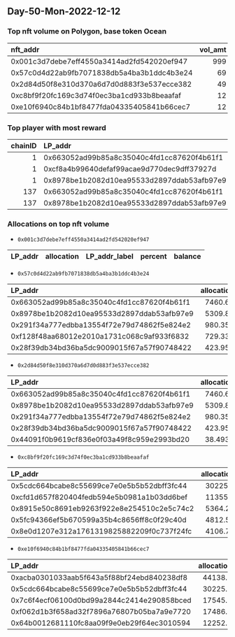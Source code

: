 ## Day-50-Mon-2022-12-12 

### Top nft volume on Polygon, base token Ocean
| nft_addr                                   |   vol_amt |   vol_perc |
|:-------------------------------------------|----------:|-----------:|
| 0x001c3d7debe7eff4550a3414ad2fd542020ef947 |       999 |  82.9046   |
| 0x57c0d4d22ab9fb7071838db5a4ba3b1ddc4b3e24 |        69 |   5.72614  |
| 0x2d84d50f8e310d370a6d7d0d883f3e537ecce382 |        49 |   4.06639  |
| 0xc8bf9f20fc169c3d74f0ec3ba1cd933b8beaafaf |        12 |   0.995851 |
| 0xe10f6940c84b1bf8477fda04335405841b66cec7 |        12 |   0.995851 |

### Top player with most reward
|   chainID | LP_addr                                    |   OCEAN_amt |   reward_perc_per_LP |   week | LP_addr_label   |
|----------:|:-------------------------------------------|------------:|---------------------:|-------:|:----------------|
|         1 | 0x663052ad99b85a8c35040c4fd1cc87620f4b61f1 |    312.69   |             34.7791  |     50 | shrimp3         |
|         1 | 0xcf8a4b99640defaf99acae9d770dec9dff37927d |    201.808  |             22.4462  |     50 | shrimp2         |
|         1 | 0x8978be1b2082d10ea95533d2897ddab53afb97e9 |    190.755  |             21.2168  |     50 | nan             |
|       137 | 0x663052ad99b85a8c35040c4fd1cc87620f4b61f1 |     46.8933 |              5.21573 |     50 | shrimp3         |
|       137 | 0x8978be1b2082d10ea95533d2897ddab53afb97e9 |     33.3241 |              3.70649 |     50 | nan             |

### Allocations on top nft volume
- `0x001c3d7debe7eff4550a3414ad2fd542020ef947`

| LP_addr   | allocation   | LP_addr_label   | percent   | balance   |
|-----------|--------------|-----------------|-----------|-----------|

- `0x57c0d4d22ab9fb7071838db5a4ba3b1ddc4b3e24`

| LP_addr                                    |   allocation | LP_addr_label   |   percent |   balance |
|:-------------------------------------------|-------------:|:----------------|----------:|----------:|
| 0x663052ad99b85a8c35040c4fd1cc87620f4b61f1 |     7460.63  | shrimp3         |    0.015  | 497376    |
| 0x8978be1b2082d10ea95533d2897ddab53afb97e9 |     5309.86  | unknown         |    0.0175 | 303421    |
| 0x291f34a777edbba13554f72e79d74862f5e824e2 |      980.356 | unknown         |    0.03   |  32678.5  |
| 0xf128f48aa68012e2010a1731c068c9af933f6832 |      729.337 | unknown         |    0.06   |  12155.6  |
| 0x28f39db34bd36ba5dc9009015f67a57f90748422 |      423.953 | unknown         |    0.0425 |   9975.36 |

- `0x2d84d50f8e310d370a6d7d0d883f3e537ecce382`

| LP_addr                                    |   allocation | LP_addr_label   |   percent |   balance |
|:-------------------------------------------|-------------:|:----------------|----------:|----------:|
| 0x663052ad99b85a8c35040c4fd1cc87620f4b61f1 |    7460.63   | shrimp3         |   0.015   | 497376    |
| 0x8978be1b2082d10ea95533d2897ddab53afb97e9 |    5309.86   | unknown         |   0.0175  | 303421    |
| 0x291f34a777edbba13554f72e79d74862f5e824e2 |     980.356  | unknown         |   0.03    |  32678.5  |
| 0x28f39db34bd36ba5dc9009015f67a57f90748422 |     423.953  | unknown         |   0.0425  |   9975.36 |
| 0x44091f0b9619cf836e0f03a49f8c959e2993bd20 |      38.4931 | unknown         |   0.01875 |   2052.97 |

- `0xc8bf9f20fc169c3d74f0ec3ba1cd933b8beaafaf`

| LP_addr                                    |   allocation | LP_addr_label   |   percent |   balance |
|:-------------------------------------------|-------------:|:----------------|----------:|----------:|
| 0x5cdc664bcabe8c55699ce7e0e5b5b52dbff3fc44 |     30225.9  | unknown         |      0.2  |  151129   |
| 0xcfd1d657f820404fedb594e5b0981a1b03dd6bef |     11355.9  | unknown         |      0.2  |   56779.6 |
| 0x8915e50c8691eb9263f922e8e254510c2e5c74c2 |      5364.28 | unknown         |      0.25 |   21457.1 |
| 0x5fc94366ef5b670599a35b4c8656ff8c0f29c40d |      4812.58 | unknown         |      0.2  |   24062.9 |
| 0x8e0d1207e312a1761319825882209f0c737f24fc |      4106.72 | unknown         |      0.2  |   20533.6 |

- `0xe10f6940c84b1bf8477fda04335405841b66cec7`

| LP_addr                                    |   allocation | LP_addr_label   |   percent |   balance |
|:-------------------------------------------|-------------:|:----------------|----------:|----------:|
| 0xacba0301033aab5f643a5f88bf24ebd840238df8 |      44138.7 | unknown         |     1     |   44138.7 |
| 0x5cdc664bcabe8c55699ce7e0e5b5b52dbff3fc44 |      30225.9 | unknown         |     0.2   |  151129   |
| 0x7c6f4ecf06100d0bd99a2844c2414e290858bced |      17545.2 | unknown         |     0.5   |   35090.3 |
| 0xf062d1b3f658ad32f7896a76807b05ba7a9e7720 |      17486.4 | unknown         |     0.071 |  246288   |
| 0x64b0012681110fc8aa09f9e0eb29f64ec3010594 |      12252.2 | unknown         |     0.2   |   61261.1 |

